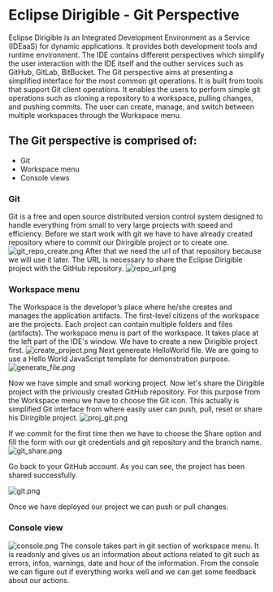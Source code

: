 # Eclipse Dirigible - Git Perspective

Eclipse Dirigible is an Integrated Development Environment as a Service (IDEaaS) for dynamic applications. It provides both development tools and runtime environment. The IDE contains different perspectives which simplify the user interaction with the IDE itself and the outher services such as GitHub, GitLab, BitBucket.
The Git perspective aims at presenting a simplified interface for the most common git operations. It is built from tools that support Git client operations. It enables the users to perform simple git operations such as cloning a repository to a workspace, pulling changes, and pushing commits. The user can create, manage, and switch between multiple workspaces through the Workspace menu.

## The Git perspective is comprised of:

  - Git
  - Workspace menu
  - Console views

### Git
Git is a free and open source distributed version control system designed to handle everything from small to very large projects with speed and efficiency. 
Before we start work with git we have to have already created repository where to commit our Dirirgible project or to create one.
![git_repo_create.png](https://www.dropbox.com/s/6s7gc3yo1psxyzo/git_repo_create.png?dl=0&raw=1)
After that we need the url of that repository because we will use it later. The URL is necessary to share the Eclipse Dirigible project with the GitHub repository.
![repo_url.png](https://www.dropbox.com/s/sncyhf4hmytuj0p/repo_url.png?dl=0&raw=1) 

### Workspace menu
The Workspace is the developer’s place where he/she creates and manages the application artifacts. The first-level citizens of the workspace are the projects. Each project can contain multiple folders and files (artifacts). The workspace menu is part of the workspace. It takes place at the left part of the IDE's window. 
We have to create a new Dirigible project first.
![create_project.png](https://www.dropbox.com/s/v4ziys1stqkar8j/create_project.png?dl=0&raw=1)
Next genereate HelloWorld file. We are going to use a Hello World JavaScript template for demonstration purpose.
![generate_file.png](https://www.dropbox.com/s/vg0zew2zj26yo9k/generate_file.png?dl=0&raw=1)

Now we have simple and small working project. Now let's share the Dirigible project with the priviously created GitHub repository. For this purpose from the Workspace menu we have to choose the Git icon. This actually is simplified Git interface from where easily user can push, pull, reset or share his Dirirgible project.
![proj_git.png](https://www.dropbox.com/s/qv8uvnjmp25kswd/proj_git.png?dl=0&raw=1)

If we commit for the first time then we have to choose the Share option and fill the form with our git credentials and git repository and the branch name.
![git_share.png](https://www.dropbox.com/s/de0xgv6oiqaf706/git_share.png?dl=0&raw=1)

Go back to your GitHub account. As you can see, the project has been shared successfully.

![git.png](https://www.dropbox.com/s/qir2o273mbziigl/git.png?dl=0&raw=1)

Once we have deployed our project we can push or pull changes. 

### Console view
![console.png](https://www.dropbox.com/s/6v7ewkjvg7je4s5/console.png?dl=0&raw=1)
The console takes part in git section of workspace menu. It is readonly and gives us an information about actions related to git such as errors, infos, warnings, date and hour of the information. From the console we can figure out if everything works well and we can get some feedback about our actions.


